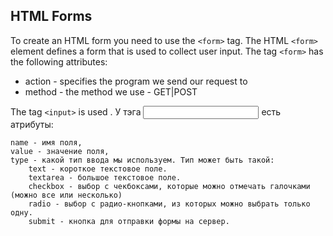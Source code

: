 ## HTML Forms

To create an HTML form you need to use the `<form>` tag. The HTML `<form>` element defines a form that is used to collect user input. The tag `<form>` has the following attributes: 

* action - specifies the program we send our request to
* method - the method we use - GET|POST

The tag `<input>` is used . У тэга <input> есть атрибуты:

    name - имя поля,
    value - значение поля,
    type - какой тип ввода мы используем. Тип может быть такой:
        text - короткое текстовое поле.
        textarea - большое текстовое поле.
        checkbox - выбор с чекбоксами, которые можно отмечать галочками (можно все или несколько)
        radio - выбор с радио-кнопками, из которых можно выбрать только одну.
        submit - кнопка для отправки формы на сервер.
